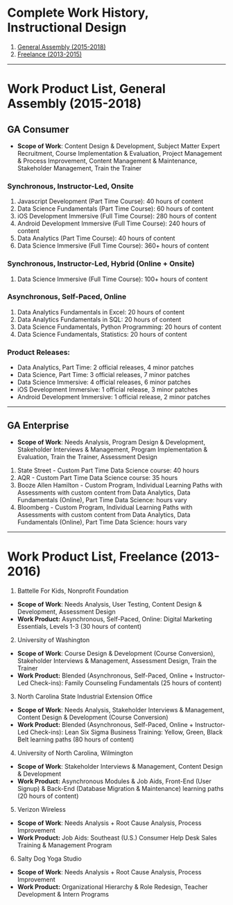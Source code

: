 
# Complete Work History, Instructional Design

1. [General Assembly (2015-2018)](#GA)
2. [Freelance (2013-2015)](#freelance)

---

<a id="GA"></a>
# Work Product List, General Assembly (2015-2018)

## GA Consumer
 - **Scope of Work**: Content Design & Development, Subject Matter Expert Recruitment, Course Implementation & Evaluation, Project Management & Process Improvement, Content Management & Maintenance, Stakeholder Management, Train the Trainer

### Synchronous, Instructor-Led, Onsite
1. Javascript Development (Part Time Course): 40 hours of content
2. Data Science Fundamentals (Part Time Course): 60 hours of content
3. iOS Development Immersive (Full Time Course): 280 hours of content
4. Android Development Immersive (Full Time Course): 240 hours of content
5. Data Analytics (Part Time Course): 40 hours of content
6. Data Science Immersive (Full Time Course): 360+ hours of content

### Synchronous, Instructor-Led, Hybrid (Online + Onsite)
1. Data Science Immersive (Full Time Course): 100+ hours of content

### Asynchronous, Self-Paced, Online
1. Data Analytics Fundamentals in Excel: 20 hours of content
2. Data Analytics Fundamentals in SQL: 20 hours of content
3. Data Science Fundamentals, Python Programming: 20 hours of content
4. Data Science Fundamentals, Statistics: 20 hours of content

### Product Releases:
 - Data Analytics, Part Time: 2 official releases, 4 minor patches
 - Data Science, Part Time: 3 official releases, 7 minor patches
 - Data Science Immersive: 4 official releases, 6 minor patches
 - iOS Development Immersive: 1 official release, 3 minor patches
 - Android Development Immersive: 1 official release, 2 minor patches

---

## GA Enterprise
 - **Scope of Work**: Needs Analysis, Program Design & Development, Stakeholder Interviews & Management, Program Implementation & Evaluation, Train the Trainer, Assessment Design

1. State Street - Custom Part Time Data Science course: 40 hours
2. AQR - Custom Part Time Data Science course: 35 hours
3. Booze Allen Hamilton - Custom Program, Individual Learning Paths with Assessments with custom content from Data Analytics, Data Fundamentals (Online), Part Time Data Science: hours vary
4. Bloomberg - Custom Program, Individual Learning Paths with Assessments with custom content from Data Analytics, Data Fundamentals (Online), Part Time Data Science: hours vary
 

---

<a id="freelance"></a>
# Work Product List, Freelance (2013-2016)

1. Battelle For Kids, Nonprofit Foundation
 - **Scope of Work**: Needs Analysis, User Testing, Content Design & Development, Assessment Design
 - **Work Product:** Asynchronous, Self-Paced, Online: Digital Marketing Essentials, Levels 1-3 (30 hours of content)

2. University of Washington
 - **Scope of Work**: Course Design & Development (Course Conversion), Stakeholder Interviews & Management, Assessment Design, Train the Trainer
 - **Work Product:** Blended (Asynchronous, Self-Paced, Online + Instructor-Led Check-ins): Family Counseling Fundamentals (25 hours of content)

3. North Carolina State Industrial Extension Office
 - **Scope of Work**: Needs Analysis, Stakeholder Interviews & Management, Content Design & Development (Course Conversion)
 - **Work Product:** Blended (Asynchronous, Self-Paced, Online + Instructor-Led Check-ins): Lean Six Sigma Business Training: Yellow, Green, Black Belt learning paths (80 hours of content)

4. University of North Carolina, Wilmington
 - **Scope of Work**: Stakeholder Interviews & Management, Content Design & Development
 - **Work Product:** Asynchronous Modules & Job Aids, Front-End (User Signup) & Back-End (Database Migration & Maintenance) learning paths (20 hours of content) 

5. Verizon Wireless
 - **Scope of Work**: Needs Analysis + Root Cause Analysis, Process Improvement
 - **Work Product:** Job Aids: Southeast (U.S.) Consumer Help Desk Sales Training & Management Program

6. Salty Dog Yoga Studio
 - **Scope of Work**: Needs Analysis + Root Cause Analysis, Process Improvement
 - **Work Product:** Organizational Hierarchy & Role Redesign, Teacher Development & Intern Programs


